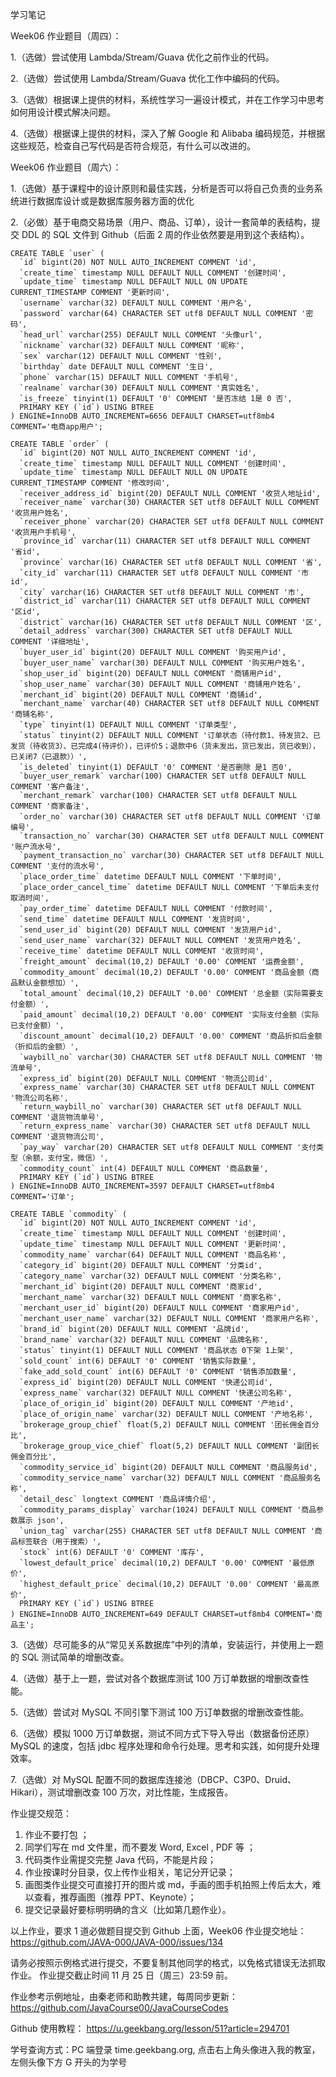 学习笔记

Week06 作业题目（周四）：

1.（选做）尝试使用 Lambda/Stream/Guava 优化之前作业的代码。

2.（选做）尝试使用 Lambda/Stream/Guava 优化工作中编码的代码。

3.（选做）根据课上提供的材料，系统性学习一遍设计模式，并在工作学习中思考如何用设计模式解决问题。

4.（选做）根据课上提供的材料，深入了解 Google 和 Alibaba 编码规范，并根据这些规范，检查自己写代码是否符合规范，有什么可以改进的。

Week06 作业题目（周六）：

1.（选做）基于课程中的设计原则和最佳实践，分析是否可以将自己负责的业务系统进行数据库设计或是数据库服务器方面的优化

2.（必做）基于电商交易场景（用户、商品、订单），设计一套简单的表结构，提交 DDL 的 SQL 文件到 Github（后面 2 周的作业依然要是用到这个表结构）。
```
CREATE TABLE `user` (
  `id` bigint(20) NOT NULL AUTO_INCREMENT COMMENT 'id',
  `create_time` timestamp NULL DEFAULT NULL COMMENT '创建时间',
  `update_time` timestamp NULL DEFAULT NULL ON UPDATE CURRENT_TIMESTAMP COMMENT '更新时间',
  `username` varchar(32) DEFAULT NULL COMMENT '用户名',
  `password` varchar(64) CHARACTER SET utf8 DEFAULT NULL COMMENT '密码',
  `head_url` varchar(255) DEFAULT NULL COMMENT '头像url',
  `nickname` varchar(32) DEFAULT NULL COMMENT '昵称',
  `sex` varchar(12) DEFAULT NULL COMMENT '性别',
  `birthday` date DEFAULT NULL COMMENT '生日',
  `phone` varchar(15) DEFAULT NULL COMMENT '手机号',
  `realname` varchar(30) DEFAULT NULL COMMENT '真实姓名',
  `is_freeze` tinyint(1) DEFAULT '0' COMMENT '是否冻结 1是 0 否',
  PRIMARY KEY (`id`) USING BTREE
) ENGINE=InnoDB AUTO_INCREMENT=6656 DEFAULT CHARSET=utf8mb4 COMMENT='电商app用户';

CREATE TABLE `order` (
  `id` bigint(20) NOT NULL AUTO_INCREMENT COMMENT 'id',
  `create_time` timestamp NULL DEFAULT NULL COMMENT '创建时间',
  `update_time` timestamp NULL DEFAULT NULL ON UPDATE CURRENT_TIMESTAMP COMMENT '修改时间',
  `receiver_address_id` bigint(20) DEFAULT NULL COMMENT '收货人地址id',
  `receiver_name` varchar(30) CHARACTER SET utf8 DEFAULT NULL COMMENT '收货用户姓名',
  `receiver_phone` varchar(20) CHARACTER SET utf8 DEFAULT NULL COMMENT '收货用户手机号',
  `province_id` varchar(11) CHARACTER SET utf8 DEFAULT NULL COMMENT '省id',
  `province` varchar(16) CHARACTER SET utf8 DEFAULT NULL COMMENT '省',
  `city_id` varchar(11) CHARACTER SET utf8 DEFAULT NULL COMMENT '市id',
  `city` varchar(16) CHARACTER SET utf8 DEFAULT NULL COMMENT '市',
  `district_id` varchar(11) CHARACTER SET utf8 DEFAULT NULL COMMENT '区id',
  `district` varchar(16) CHARACTER SET utf8 DEFAULT NULL COMMENT '区',
  `detail_address` varchar(300) CHARACTER SET utf8 DEFAULT NULL COMMENT '详细地址',
  `buyer_user_id` bigint(20) DEFAULT NULL COMMENT '购买用户id',
  `buyer_user_name` varchar(30) DEFAULT NULL COMMENT '购买用户姓名',
  `shop_user_id` bigint(20) DEFAULT NULL COMMENT '商铺用户id',
  `shop_user_name` varchar(30) DEFAULT NULL COMMENT '商铺用户姓名',
  `merchant_id` bigint(20) DEFAULT NULL COMMENT '商铺id',
  `merchant_name` varchar(40) CHARACTER SET utf8 DEFAULT NULL COMMENT '商铺名称',
  `type` tinyint(1) DEFAULT NULL COMMENT '订单类型',
  `status` tinyint(2) DEFAULT NULL COMMENT '订单状态（待付款1、待发货2、已发货（待收货3）、已完成4(待评价)，已评价5；退款中6（货未发出，货已发出，货已收到），已关闭7（已退款））',
  `is_deleted` tinyint(1) DEFAULT '0' COMMENT '是否删除 是1 否0',
  `buyer_user_remark` varchar(100) CHARACTER SET utf8 DEFAULT NULL COMMENT '客户备注',
  `merchant_remark` varchar(100) CHARACTER SET utf8 DEFAULT NULL COMMENT '商家备注',
  `order_no` varchar(30) CHARACTER SET utf8 DEFAULT NULL COMMENT '订单编号',
  `transaction_no` varchar(30) CHARACTER SET utf8 DEFAULT NULL COMMENT '账户流水号',
  `payment_transaction_no` varchar(30) CHARACTER SET utf8 DEFAULT NULL COMMENT '支付的流水号',
  `place_order_time` datetime DEFAULT NULL COMMENT '下单时间',
  `place_order_cancel_time` datetime DEFAULT NULL COMMENT '下单后未支付取消时间',
  `pay_order_time` datetime DEFAULT NULL COMMENT '付款时间',
  `send_time` datetime DEFAULT NULL COMMENT '发货时间',
  `send_user_id` bigint(20) DEFAULT NULL COMMENT '发货用户id',
  `send_user_name` varchar(32) DEFAULT NULL COMMENT '发货用户姓名',
  `receive_time` datetime DEFAULT NULL COMMENT '收货时间',
  `freight_amount` decimal(10,2) DEFAULT '0.00' COMMENT '运费金额',
  `commodity_amount` decimal(10,2) DEFAULT '0.00' COMMENT '商品金额（商品默认金额想加）',
  `total_amount` decimal(10,2) DEFAULT '0.00' COMMENT '总金额（实际需要支付金额）',
  `paid_amount` decimal(10,2) DEFAULT '0.00' COMMENT '实际支付金额（实际已支付金额）',
  `discount_amount` decimal(10,2) DEFAULT '0.00' COMMENT '商品折扣后金额（折扣后的金额）',
  `waybill_no` varchar(30) CHARACTER SET utf8 DEFAULT NULL COMMENT '物流单号',
  `express_id` bigint(20) DEFAULT NULL COMMENT '物流公司id',
  `express_name` varchar(30) CHARACTER SET utf8 DEFAULT NULL COMMENT '物流公司名称',
  `return_waybill_no` varchar(30) CHARACTER SET utf8 DEFAULT NULL COMMENT '退货物流单号',
  `return_express_name` varchar(30) CHARACTER SET utf8 DEFAULT NULL COMMENT '退货物流公司',
  `pay_way` varchar(20) CHARACTER SET utf8 DEFAULT NULL COMMENT '支付类型（余额，支付宝，微信）',
  `commodity_count` int(4) DEFAULT NULL COMMENT '商品数量',
  PRIMARY KEY (`id`) USING BTREE
) ENGINE=InnoDB AUTO_INCREMENT=3597 DEFAULT CHARSET=utf8mb4 COMMENT='订单';

CREATE TABLE `commodity` (
  `id` bigint(20) NOT NULL AUTO_INCREMENT COMMENT 'id',
  `create_time` timestamp NULL DEFAULT NULL COMMENT '创建时间',
  `update_time` timestamp NULL DEFAULT NULL COMMENT '更新时间',
  `commodity_name` varchar(64) DEFAULT NULL COMMENT '商品名称',
  `category_id` bigint(20) DEFAULT NULL COMMENT '分类id',
  `category_name` varchar(32) DEFAULT NULL COMMENT '分类名称',
  `merchant_id` bigint(20) DEFAULT NULL COMMENT '商家id',
  `merchant_name` varchar(32) DEFAULT NULL COMMENT '商家名称',
  `merchant_user_id` bigint(20) DEFAULT NULL COMMENT '商家用户id',
  `merchant_user_name` varchar(32) DEFAULT NULL COMMENT '商家用户名称',
  `brand_id` bigint(20) DEFAULT NULL COMMENT '品牌id',
  `brand_name` varchar(32) DEFAULT NULL COMMENT '品牌名称',
  `status` tinyint(1) DEFAULT NULL COMMENT '商品状态 0下架 1上架',
  `sold_count` int(6) DEFAULT '0' COMMENT '销售实际数量',
  `fake_add_sold_count` int(6) DEFAULT '0' COMMENT '销售添加数量',
  `express_id` bigint(20) DEFAULT NULL COMMENT '快递公司id',
  `express_name` varchar(32) DEFAULT NULL COMMENT '快递公司名称',
  `place_of_origin_id` bigint(20) DEFAULT NULL COMMENT '产地id',
  `place_of_origin_name` varchar(32) DEFAULT NULL COMMENT '产地名称',
  `brokerage_group_chief` float(5,2) DEFAULT NULL COMMENT '团长佣金百分比',
  `brokerage_group_vice_chief` float(5,2) DEFAULT NULL COMMENT '副团长佣金百分比',
  `commodity_service_id` bigint(20) DEFAULT NULL COMMENT '商品服务id',
  `commodity_service_name` varchar(32) DEFAULT NULL COMMENT '商品服务名称',
  `detail_desc` longtext COMMENT '商品详情介绍',
  `commodity_params_display` varchar(1024) DEFAULT NULL COMMENT '商品参数展示 json',
  `union_tag` varchar(255) CHARACTER SET utf8 DEFAULT NULL COMMENT '商品标签联合（用于搜索）',
  `stock` int(6) DEFAULT '0' COMMENT '库存',
  `lowest_default_price` decimal(10,2) DEFAULT '0.00' COMMENT '最低原价',
  `highest_default_price` decimal(10,2) DEFAULT '0.00' COMMENT '最高原价',
  PRIMARY KEY (`id`) USING BTREE
) ENGINE=InnoDB AUTO_INCREMENT=649 DEFAULT CHARSET=utf8mb4 COMMENT='商品主';
```

3.（选做）尽可能多的从“常见关系数据库”中列的清单，安装运行，并使用上一题的 SQL 测试简单的增删改查。

4.（选做）基于上一题，尝试对各个数据库测试 100 万订单数据的增删改查性能。

5.（选做）尝试对 MySQL 不同引擎下测试 100 万订单数据的增删改查性能。

6.（选做）模拟 1000 万订单数据，测试不同方式下导入导出（数据备份还原）MySQL 的速度，包括 jdbc 程序处理和命令行处理。思考和实践，如何提升处理效率。

7.（选做）对 MySQL 配置不同的数据库连接池（DBCP、C3P0、Druid、Hikari），测试增删改查 100 万次，对比性能，生成报告。

作业提交规范：
1. 作业不要打包 ；
2. 同学们写在 md 文件里，而不要发 Word, Excel , PDF 等 ；
3. 代码类作业需提交完整 Java 代码，不能是片段；
4. 作业按课时分目录，仅上传作业相关，笔记分开记录；
5. 画图类作业提交可直接打开的图片或 md，手画的图手机拍照上传后太大，难以查看，推荐画图（推荐 PPT、Keynote）；
6. 提交记录最好要标明明确的含义（比如第几题作业）。

以上作业，要求 1 道必做题目提交到 Github 上面，Week06 作业提交地址：
https://github.com/JAVA-000/JAVA-000/issues/134

请务必按照示例格式进行提交，不要复制其他同学的格式，以免格式错误无法抓取作业。
作业提交截止时间 11 月 25 日（周三）23:59 前。

作业参考示例地址，由秦老师和助教共建，每周同步更新： https://github.com/JavaCourse00/JavaCourseCodes

Github 使用教程： https://u.geekbang.org/lesson/51?article=294701

学号查询方式：PC 端登录 time.geekbang.org, 点击右上角头像进入我的教室，左侧头像下方 G 开头的为学号
